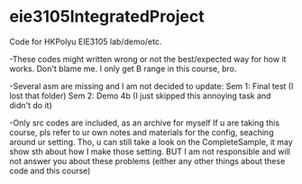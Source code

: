 # eie3105IntegratedProject
Code for HKPolyu EIE3105 lab/demo/etc.

-These codes might written wrong or not the best/expected way for how it works.
Don't blame me. I only get B range in this course, bro.

-Several asm are missing and I am not decided to update:
Sem 1: Final test (I lost that folder)
Sem 2: Demo 4b (I just skipped this annoying task and didn't do it)

-Only src codes are included, as an archive for myself
If u are taking this course, pls refer to ur own notes and materials for the config, seaching around ur setting. Tho, u can still take a look on the CompleteSample, it may show sth about how I make those setting. BUT I am not responsible and will not answer you about these problems (either any other things about these code and this course)
